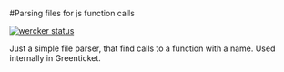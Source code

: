 #Parsing files for js function calls

[![wercker status](https://app.wercker.com/status/ca67a901adb2e3c85b81d585d37c5a3d/s "wercker status")](https://app.wercker.com/project/bykey/ca67a901adb2e3c85b81d585d37c5a3d)

Just a simple file parser, that find calls to a function with a name.
Used internally in Greenticket.
